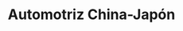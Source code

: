 ---
title: "Automotriz China-Japón"
url: /valdivia/automotriz-china-japon/
shop: reparación de automóviles
---